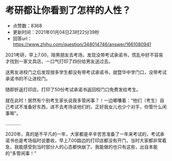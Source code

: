 # 考研都让你看到了怎样的人性？
- 点赞数：8368
- 更新时间：2021年01月04日23时22分39秒
- 回答url：https://www.zhihu.com/question/348014746/answer/1661080941
<body>
 <p data-pid="jaRlymGT">2021考研，早上7.00，陪男朋友去考场，发现没带考试承诺书，慌乱中好不容易才找到一家文具店，一口气打印了四份给男友送过去。</p>
 <p data-pid="5Xp5yWTw">送男友进校门之后发现很多学生都没有带考试承诺书，就暨华中学门口，没带考试承诺书的不让进校门。</p>
 <p data-pid="5jIkKX1n">随即折返打印店，打印了50份考试承诺书返回校门口免费发给考生。</p>
 <p data-pid="CxgZCNph">就在此时！居然有个别考生家长说我多管闲事？！一边嘟囔着：“他们（考生）自己考试不准备好东西，进不去考场该他们的，正好我女儿也少个对手，你管什么闲事嘛”。</p>
 <p data-pid="8ZFzXiNj">…………</p>
 <p data-pid="hG_KGWKR">2020年，真的是不平凡的一年，大家都是辛辛苦苦准备了一年来考试的，考试承诺书也是考场临时说要收，早上7.00路边的打印店都没有开门，当时大家都非常着急，我能感受到当时部分人的心态都快崩了。我能做的也只有这些，出自本能的“多管闲事！”</p>
</body>
